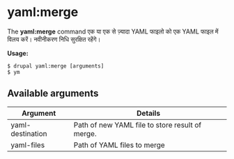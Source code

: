 # yaml:merge
The **yaml:merge** command एक या एक से ज़्यादा YAML फाइलो को एक YAML फाइल में विलय करें। नवीनीकरण निधि सुरक्षित रहेंगे।

**Usage:**
```
$ drupal yaml:merge [arguments] 
$ ym  
```

## Available arguments
Argument | Details
---------|-------------
yaml-destination | Path of new YAML file to store result of merge.
yaml-files | Path of YAML files to merge
